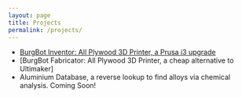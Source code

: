 ```yaml
---
layout: page 
title: Projects
permalink: /projects/
---
```


* [BurgBot Inventor: All Plywood 3D Printer, a Prusa i3 upgrade](_posts/2016-10-31-all-plywood-prusa-i3-3d-printer-burgbot.md)
* [BurgBot Fabricator: All Plywood 3D Printer, a cheap alternative to Ultimaker]
* Aluminium Database, a reverse lookup to find alloys via chemical analysis. Coming Soon!
